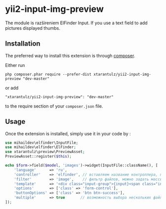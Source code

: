 yii2-input-img-preview
=============

The module is razšireniem ElFinder Input. If you use a text field to add pictures displayed thumbs.

Installation
------------

The preferred way to install this extension is through [composer](http://getcomposer.org/download/).

Either run

```
php composer.phar require --prefer-dist xtarantulz/yii2-input-img-preview "dev-master"
```

or add

```
"xtarantulz/yii2-input-img-preview": "dev-master"
```

to the require section of your `composer.json` file.


Usage
-----

Once the extension is installed, simply use it in your code by  :

```php
use mihaildev\elfinder\InputFile;
use mihaildev\elfinder\ElFinder;
use xtarantulz\preview\PreviewAsset;
PreviewAsset::register($this);

echo $form->field($model, 'images')->widget(InputFile::className(), [
    'language'      => 'ru',
    'controller'    => 'elfinder', // вставляем название контроллера, по умолчанию равен elfinder
    'filter'        => 'image',    // фильтр файлов, можно задать массив фильтров https://github.com/Studio-42/elFinder/wiki/Client-configuration-options#wiki-onlyMimes
    'template'      => '<div class="input-group">{input}<span class="input-group-btn">{button}</span></div>',
    'options'       => ['class' => 'form-control'],
    'buttonOptions' => ['class' => 'btn btn-success'],
    'multiple'      => true       // возможность выбора нескольких файлов
]);
```